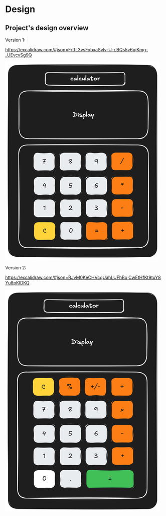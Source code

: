 # Design

## Project's design overview

<!-- > Give an overview of your project's design -->

<!-- give an overview of your project's design -->
<!-- describe the reasoning behind your group's design and wireframe -->
<!-- include other centralized decisions like fonts, palates, ... -->

<!-- ## Wireframe(s)

> Include your wireframe(s) and link to wireframe -->

<!-- provide a link to your wireframe documenting on Figma, or wherever it is -->

Version 1:

<https://excalidraw.com/#json=FrtfL3vsFxbxaSvlv-U-r,BQs5v6qiKmg-_UEvcvSg9Q>

![design](./design.png)

Version 2:

<https://excalidraw.com/#json=RJvM0KeCHVcqUahLUFhBo,CwEtHfKt9tuY8Yu8pKlDKQ>

![design2](./design-v2.png)